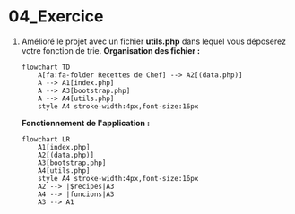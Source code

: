 # 04_Exercice
1. Amélioré le projet avec un fichier **utils.php** dans lequel vous déposerez votre fonction de trie.
    **Organisation des fichier :**
    ```mermaid
    flowchart TD
        A[fa:fa-folder Recettes de Chef] --> A2[(data.php)]
        A --> A1[index.php]
        A --> A3[bootstrap.php]
        A --> A4[utils.php]
        style A4 stroke-width:4px,font-size:16px
    ```
    **Fonctionnement de l'application :**
    ```mermaid
    flowchart LR
        A1[index.php]
        A2[(data.php)]
        A3[bootstrap.php]
        A4[utils.php]
        style A4 stroke-width:4px,font-size:16px
        A2 --> |$recipes|A3
        A4 --> |funcions|A3
        A3 --> A1
    ```
